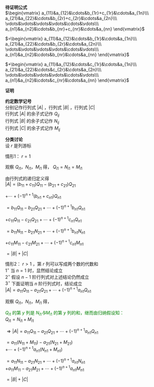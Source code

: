 **待证明公式**  
 $\begin{vmatrix}  
a_{11}&a_{12}&\cdots&b_{1r}+c_{1r}&\cdots&a_{1n}\\\  
a_{21}&a_{22}&\cdots&b_{2r}+c_{2r}&\cdots&a_{2n}\\\  
\vdots&\vdots&\vdots&\vdots&\cdots&\vdots\\\  
a_{n1}&a_{n2}&\cdots&b_{nr}+c_{nr}&\cdots&a_{nn}  
\end{vmatrix}$  
  
 $=\begin{vmatrix}  
a_{11}&a_{12}&\cdots&b_{1r}&\cdots&a_{1n}\\\  
a_{21}&a_{22}&\cdots&b_{2r}&\cdots&a_{2n}\\\  
\vdots&\vdots&\vdots&\vdots&\cdots&\vdots\\\  
a_{n1}&a_{n2}&\cdots&b_{nr}&\cdots&a_{nn}  
\end{vmatrix}$  
  
 $+\begin{vmatrix}  
a_{11}&a_{12}&\cdots&c_{1r}&\cdots&a_{1n}\\\  
a_{21}&a_{22}&\cdots&c_{2r}&\cdots&a_{2n}\\\  
\vdots&\vdots&\vdots&\vdots&\cdots&\vdots\\\  
a_{n1}&a_{n2}&\cdots&c_{nr}&\cdots&a_{nn}  
\end{vmatrix}$  
  
**证明**  
  
**约定数学记号**  
分别记作行列式 $|A|$ ，行列式 $|B|$ ，行列式 $|C|$  
行列式 $|A|$ 的余子式记作 $Q_{ij}$  
行列式 $|B|$ 的余子式记作 $N_{ij}$  
行列式 $|C|$ 的余子式记作 $M_{ij}$  
  
**分类讨论**  
设 $r$ 是列游标  
  
情形1： $r=1$  
  
观察 $Q_{i1}，N_{i1}，M_{i1}$ 得， $Q_{i1}=N_{i1}=M_{i1}$  
  
由行列式的递归定义得  
 $|A|=(b_{11}+c_{11})Q_{11}-(b_{21}+c_{21})Q_{21}$  
  
 $+\cdots+(-1)^{n+1}(b_{n1}+c_{n1})Q_{n1}$  
  
 $=b_{11}Q_{11}-b_{21}Q_{21}+\cdots+(-1)^{n+1}b_{n1}Q_{n1}$  
  
 $+c_{11}Q_{11}-c_{21}Q_{21}+\cdots+(-1)^{n+1}c_{n1}Q_{n1}$  
  
 $=b_{11}N_{11}-b_{21}N_{21}+\cdots+(-1)^{n+1}b_{n1}N_{n1}$  
  
 $+c_{11}M_{11}-c_{21}M_{21}+\cdots+(-1)^{n+1}c_{n1}M_{n1}$  
  
 $=|B|+|C|$  
  
情形2： $r>1$ ，第 $r$ 列可以写成两个数的代数和  
 $1^\circ$  当 $n=1$ 时，显然结论成立  
 $2^\circ$  假设 $n-1$ 阶行列式对上述结论仍然成立  
 $3^\circ$  下面证明当 $n$ 阶行列式时，结论成立  
 $|A|=a_{11}Q_{11}-a_{21}Q_{21}+\cdots+(-1)^{n+1}a_{n1}Q_{n1}$  
  
观察 $Q_{i1}，N_{i1}，M_{i1}$ 得，  
  
<font color=green> $Q_{i1}$ 的第 $y$ 列是 $N_{i1}与M_{i1}$ 的第 $y$ 列的和，继而由归纳假设知：</font>  
 $Q_{i1}=N_{i1}+M_{i1}$  
  
 $\Rightarrow|A|=a_{11}Q_{11}-a_{21}Q_{21}+\cdots+(-1)^{n+1}a_{n1}Q_{n1}$  
  
 $=a_{11}(N_{11}+M_{11})-a_{21}(N_{21}+M_{21})$  
 $+\cdots+(-1)^{n+1}a_{n1}(N_{n1}+M_{n1})$  
  
 $=a_{11}N_{11}-a_{21}N_{21}+\cdots+(-1)^{n+1}a_{n1}N_{n1}$  
 $+a_{11}M_{11}-a_{21}M_{21}+\cdots+(-1)^{n+1}a_{n1}M_{n1}$  
  
 $=|B|+|C|$  
  
  
  

